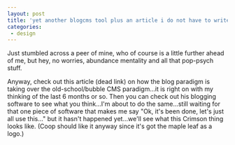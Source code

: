```yaml
---
layout: post
title: 'yet another blogcms tool plus an article i do not have to write anymore'
categories:
 - design
---
```


Just stumbled across a peer of mine, who of course is a little further ahead of me, but hey, no worries, abundance mentality and all that pop-psych stuff.

Anyway, check out <a class="dead">this article (dead link)</a> on how the blog paradigm is taking over the old-school/bubble CMS paradigm...it is right on with my thinking of the last 6 months or so. Then you can check out his blogging software to see what you think...I'm about to do the same...still waiting for that one piece of software that makes me say "Ok, it's been done, let's just all use this..." but it hasn't happened yet...we'll see what this Crimson thing looks like. (Coop should like it anyway since it's got the maple leaf as a logo.)
